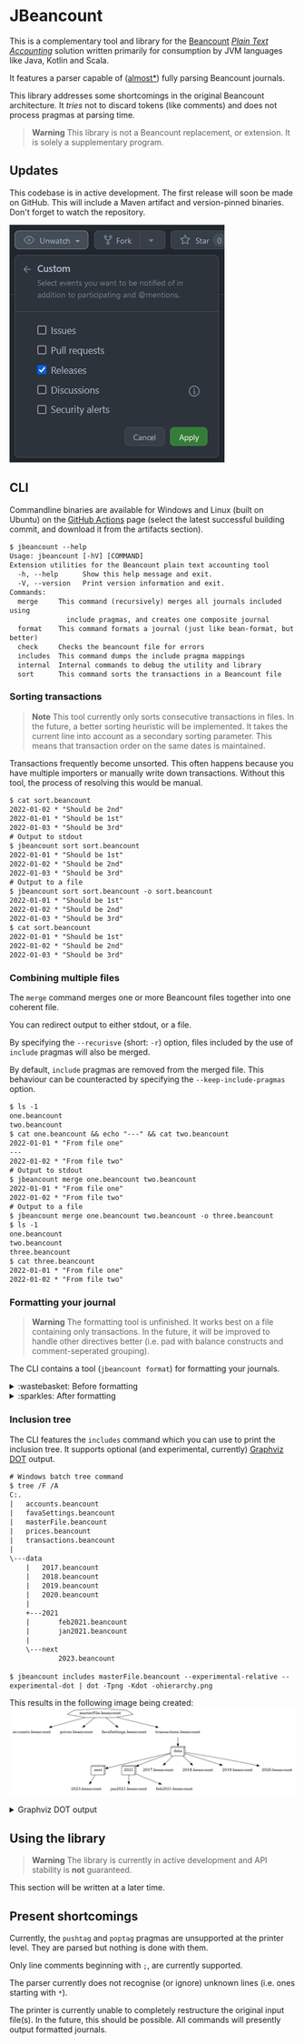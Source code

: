 # JBeancount

This is a complementary tool and library for the [Beancount](https://github.com/beancount/beancount/) [*Plain Text
Accounting*](https://plaintextaccounting.org/) solution written primarily for consumption by JVM languages like Java,
Kotlin and Scala.

It features a parser capable of ([almost*](#present-shortcomings)) fully parsing Beancount journals.

This library addresses some shortcomings in the original Beancount architecture.
It *tries* not to discard tokens (like comments) and does not process pragmas at parsing time.

> **Warning** This library is not a Beancount replacement, or extension. It is solely a supplementary program.

## Updates

This codebase is in active development.
The first release will soon be made on GitHub.
This will include a Maven artifact and version-pinned binaries.
Don't forget to watch the repository.

![Displaying the GitHub watch button with the 'Releases' state in the 'Custom' submenu selected](./.github/watch.png)

## CLI

Commandline binaries are available for Windows and Linux (built on Ubuntu) on
the [GitHub Actions](https://github.com/jord1e/jbeancount/actions/workflows/main.yml) page (select the latest successful
building commit, and download it from the artifacts section).

```shell
$ jbeancount --help
Usage: jbeancount [-hV] [COMMAND]
Extension utilities for the Beancount plain text accounting tool
  -h, --help      Show this help message and exit.
  -V, --version   Print version information and exit.
Commands:
  merge     This command (recursively) merges all journals included using
              include pragmas, and creates one composite journal
  format    This command formats a journal (just like bean-format, but better)
  check     Checks the beancount file for errors
  includes  This command dumps the include pragma mappings
  internal  Internal commands to debug the utility and library
  sort      This command sorts the transactions in a Beancount file
```

### Sorting transactions

> **Note** This tool currently only sorts consecutive transactions in files.
> In the future, a better sorting heuristic will be implemented.
> It takes the current line into account as a secondary sorting parameter.
> This means that transaction order on the same dates is maintained.

Transactions frequently become unsorted.
This often happens because you have multiple importers or manually write down transactions.
Without this tool, the process of resolving this would be manual.

```shell
$ cat sort.beancount
2022-01-02 * "Should be 2nd"
2022-01-01 * "Should be 1st"
2022-01-03 * "Should be 3rd"
# Output to stdout
$ jbeancount sort sort.beancount
2022-01-01 * "Should be 1st"
2022-01-02 * "Should be 2nd"
2022-01-03 * "Should be 3rd"
# Output to a file
$ jbeancount sort sort.beancount -o sort.beancount
2022-01-01 * "Should be 1st"
2022-01-02 * "Should be 2nd"
2022-01-03 * "Should be 3rd"
$ cat sort.beancount
2022-01-01 * "Should be 1st"
2022-01-02 * "Should be 2nd"
2022-01-03 * "Should be 3rd"
```

### Combining multiple files

The `merge` command merges one or more Beancount files together into one coherent file.

You can redirect output to either stdout, or a file.

By specifying the `--recurisve` (short: `-r`) option,
files included by the use of `include` pragmas will also be merged.

By default, `include` pragmas are removed from the merged file.
This behaviour can be counteracted by specifying the `--keep-include-pragmas` option.

```shell
$ ls -1
one.beancount
two.beancount
$ cat one.beancount && echo "---" && cat two.beancount
2022-01-01 * "From file one"
---
2022-01-02 * "From file two"
# Output to stdout
$ jbeancount merge one.beancount two.beancount
2022-01-01 * "From file one"
2022-01-02 * "From file two"
# Output to a file
$ jbeancount merge one.beancount two.beancount -o three.beancount
$ ls -1
one.beancount
two.beancount
three.beancount
$ cat three.beancount
2022-01-01 * "From file one"
2022-01-02 * "From file two"
```

### Formatting your journal

> **Warning** The formatting tool is unfinished.
> It works best on a file containing only transactions.
> In the future, it will be improved to handle other directives better
> (i.e. pad with balance constructs and comment-seperated grouping).

The CLI contains a tool (`jbeancount format`) for formatting your journals.

<details><summary>:wastebasket: Before formatting</summary>
<p>

```shell
$ cat format.beancount
2022-01-01 query "test-query" "
  Test"
2022-01-01 balance Assets:Current:Z                  42323.234 ZZZ #b ^a #c ^d ^e
  ^k
2022-01-01 balance Assets:Current:Z                            (1 +    4) EUR ^a
2022-01-01 balance Assets:Savings:F                       100000.00              USD
  az:
  bf: "c"
  de: EUR
  ^k
2022-01-01 balance Liabilities:A:A              -567567.566 CHF ^test #test2
  xx: "ab"
2022-01-01 balance Assets:Current:B                       -(-456.13 + (+2 *    -3) /(3-  1)) EUR
  ab:

2022-01-01 open Assets:Current:Z EUR,CHF

2022-01-01 price EUR                    1.5675675672344 USD
2022-01-01 price EUR                    1.5675673434231 USD
2022-01-01 price EUR                    1.3452523532523 USD

2022-01-01 commodity EUR
  name: "Euro"
  ; Comment here
  price: "USD:yahoo/EUR_USD=X"

2022-01-01 * "EUR > CHF" #a ^b #c ^d ^e #f
  time: "24:13"
  Assets:Current:A                              -30.00 EUR @@ 55.77 CHF
    az:
    bf: "c"
    de: EUR
    ^k
  Assets:Current:A                               55.77 CHF
    fg: 1.2
    fh: Assets:Account:In:Metadata
2022-01-01 commodity USD
  name: "US$"
2022-01-01 * "Buy stock"
  time: "66:66"
  Assets:Brokerage:GG                   0.345435435 GG {435.333 EUR, ","} @ 14.444 USD
  !Assets:Cash                      -21.44 USD

2022-01-01 * "Sell Stock"
  Assets:Brokerage:GG                           -1 GG {} @@ 2354325.122 USD
  Assets:Cash                      324324.23 USD
  Income:Investments:PnL

2022-01-01 ! "CompanyPayee" "Salary" #salary
  Assets:Current:Z                              100.00 EUR
    ^with-salary
  Income:CoolCompany:Salary                                   -100.00
```

</p>
</details>

<details><summary>:sparkles: After formatting</summary>
<p>

> **Note** Notice that all commodities (currencies) are aligned.

```shell
$ jbeancount format format.beancount
2022-01-01 query "test-query" "
  Test"
2022-01-01 balance Assets:Current:Z               42323.234 ZZZ #b ^a #c ^d ^e
  ^k
2022-01-01 balance Assets:Current:Z                 (1 + 4) EUR ^a
2022-01-01 balance Assets:Savings:F               100000.00 USD
  az:
  bf: "c"
  de: EUR
  ^k
2022-01-01 balance Liabilities:A:A              -567567.566 CHF ^test #test2
  xx: "ab"
2022-01-01 balance Assets:Current:B -(-456.13 + (+2 * -3) / (3 - 1)) EUR
  ab:
2022-01-01 open Assets:Current:Z EUR,CHF
2022-01-01 price EUR                        1.5675675672344 USD
2022-01-01 price EUR                        1.5675673434231 USD
2022-01-01 price EUR                        1.3452523532523 USD
2022-01-01 commodity EUR
  name: "Euro"
  ; Comment here
  price: "USD:yahoo/EUR_USD=X"
2022-01-01 * "EUR > CHF" #a ^b #c ^d ^e #f
  time: "24:13"
  Assets:Current:A                                   -30.00 EUR @@ 55.77 CHF
    az:
    bf: "c"
    de: EUR
    ^k
  Assets:Current:A                                    55.77 CHF
    fg: 1.2
    fh: Assets:Account:In:Metadata

2022-01-01 commodity USD
  name: "US$"
2022-01-01 * "Buy stock"
  time: "66:66"
  Assets:Brokerage:GG                           0.345435435 GG {435.333 EUR, ","} @ 14.444 USD
  !Assets:Cash                                       -21.44 USD

2022-01-01 * "Sell Stock"
  Assets:Brokerage:GG                                    -1 GG {} @@ 2354325.122 USD
  Assets:Cash                                     324324.23 USD
  Income:Investments:PnL

2022-01-01 ! "CompanyPayee" "Salary" #salary
  Assets:Current:Z                                   100.00 EUR
    ^with-salary
  Income:CoolCompany:Salary                         -100.00
```

</p>
</details>

### Inclusion tree

The CLI features the `includes` command which you can use to print the inclusion tree.
It supports optional (and experimental, currently) [Graphviz DOT](https://graphviz.org/) output.

```shell
# Windows batch tree command
$ tree /F /A
C:.
|   accounts.beancount
|   favaSettings.beancount
|   masterFile.beancount
|   prices.beancount
|   transactions.beancount
|
\---data
    |   2017.beancount
    |   2018.beancount
    |   2019.beancount
    |   2020.beancount
    |
    +---2021
    |       feb2021.beancount
    |       jan2021.beancount
    |
    \---next
            2023.beancount

$ jbeancount includes masterFile.beancount --experimental-relative --experimental-dot | dot -Tpng -Kdot -ohierarchy.png
```

This results in the following image being created:
![Inclusion hierarchy for the example directory structure above](./.github/include_hierarchy_example.png)

<details><summary>Graphviz DOT output</summary>
<p>

Try it out
on [Graphviz Online](https://dreampuf.github.io/GraphvizOnline/#strict%20digraph%20%7B%0A%20%20node%20%5Bshape%3Dplaintext%5D%0A%20%20%22masterFile.beancount%22%20%5Bshape%3Dseptagon%5D%0A%20%20%22next%22%20%5Bshape%3Dbox3d%5D%0A%20%20%22data%22%20%5Bshape%3Dbox3d%5D%0A%20%20%222021%22%20%5Bshape%3Dbox3d%5D%0A%20%20%22masterFile.beancount%22%20-%3E%20%22accounts.beancount%22%0A%20%20%22masterFile.beancount%22%20-%3E%20%22prices.beancount%22%0A%20%20%22masterFile.beancount%22%20-%3E%20%22favaSettings.beancount%22%0A%20%20%22masterFile.beancount%22%20-%3E%20%22transactions.beancount%22%0A%20%20%22transactions.beancount%22%20-%3E%20%22data%22%20-%3E%20%222017.beancount%22%0A%20%20%22transactions.beancount%22%20-%3E%20%22data%22%20-%3E%20%222018.beancount%22%0A%20%20%22transactions.beancount%22%20-%3E%20%22data%22%20-%3E%20%222019.beancount%22%0A%20%20%22transactions.beancount%22%20-%3E%20%22data%22%20-%3E%20%222020.beancount%22%0A%20%20%22transactions.beancount%22%20-%3E%20%22data%22%20-%3E%20%222021.beancount%22%0A%20%20%22transactions.beancount%22%20-%3E%20%22data%22%20-%3E%20%222021%22%20-%3E%20%22jan2021.beancount%22%0A%20%20%22transactions.beancount%22%20-%3E%20%22data%22%20-%3E%20%222021%22%20-%3E%20%22feb2021.beancount%22%0A%20%20%22transactions.beancount%22%20-%3E%20%22data%22%20-%3E%20%22next%22%20-%3E%20%222023.beancount%22%0A%7D%0A)
.

```dot
strict digraph {
  node [shape=plaintext]
  "masterFile.beancount" [shape=septagon]
  "next" [shape=box3d]
  "data" [shape=box3d]
  "2021" [shape=box3d]
  "masterFile.beancount" -> "accounts.beancount"
  "masterFile.beancount" -> "prices.beancount"
  "masterFile.beancount" -> "favaSettings.beancount"
  "masterFile.beancount" -> "transactions.beancount"
  "transactions.beancount" -> "data" -> "2017.beancount"
  "transactions.beancount" -> "data" -> "2018.beancount"
  "transactions.beancount" -> "data" -> "2019.beancount"
  "transactions.beancount" -> "data" -> "2020.beancount"
  "transactions.beancount" -> "data" -> "2021.beancount"
  "transactions.beancount" -> "data" -> "2021" -> "jan2021.beancount"
  "transactions.beancount" -> "data" -> "2021" -> "feb2021.beancount"
  "transactions.beancount" -> "data" -> "next" -> "2023.beancount"
}
```

</p>
</details>

## Using the library

> **Warning** The library is currently in active development and API stability is **not** guaranteed.

This section will be written at a later time.

## Present shortcomings

Currently, the `pushtag` and `poptag` pragmas are unsupported at the printer level.
They are parsed but nothing is done with them.

Only line comments beginning with `;`, are currently supported.

The parser currently does not recognise (or ignore) unknown lines (i.e. ones starting with `*`).

The printer is currently unable to completely restructure the original input file(s).
In the future, this should be possible.
All commands will presently output formatted journals.
